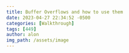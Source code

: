```yaml
---
title: Buffer Overflows and how to use them
date: 2023-04-27 22:34:52 -0500
categories: [Walkthrough]
tags: [449]
author: alon
img_path: /assets/image
---
```

